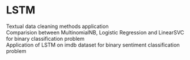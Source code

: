 # LSTM
Textual data cleaning methods application        
Comparision between MultinomialNB, Logistic Regression and LinearSVC for binary classification problem            
Application of LSTM on imdb dataset for binary sentiment classification problem
